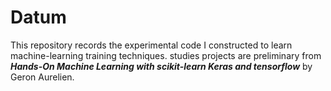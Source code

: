 
# Datum

This repository records the experimental code I constructed to learn machine-learning training techniques. 
studies projects are preliminary from **_Hands-On Machine  Learning with scikit-learn Keras and tensorflow_** by Geron Aurelien. 


